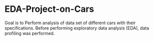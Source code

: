 # EDA-Project-on-Cars
Goal is to Perform analysis of data set of different cars with their specifications.  Before performing exploratory data analysis (EDA), data profiling was performed. 
